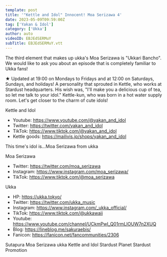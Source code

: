 ```yaml
---
template: post
title: '"Kettle and Idol" Innocent! Moa Serizawa 4'
date: 2023-05-09T09:59:00Z
tag: ['Yakan & Idol']
category: ['Ukka']
author: auto 
videoID: EBJEdSERMuY
subTitle: EBJEdSERMuY.vtt
---
```

The third element that makes up ukka's Moa Serizawa is "Ukkari Bancho".
We would like to ask you about an episode that is completely familiar to Ukka fans!

★ Updated at 19:00 on Mondays to Fridays and at 12:00 on Saturdays, Sundays, and holidays! A personality that sprouted in Kettle, who works at Stardust headquarters. His wish was, "I'll make you a delicious cup of tea, so let me talk to your idol." Kettle-kun, who was born in a hot water supply room. Let's get closer to the charm of cute idols!

Kettle and Idol

- Youtube: https://www.youtube.com/@yakan_and_idol
- Twitter: https://twitter.com/yakan_and_idol
- TikTok: https://www.tiktok.com/@yakan_and_idol
- Kettle goods: https://mailivis.jp/shops/yakan_and_idol

This time's idol is...Moa Serizawa from ukka

Moa Serizawa

- Twitter: https://twitter.com/moa_serizawa
- Instagram: https://www.instagram.com/moa_serizawa/
- TikTok: https://www.tiktok.com/@moa_serizawa

Ukka

- HP: https://ukka.tokyo/
- Twitter: https://twitter.com/ukka_music
- Instagram: https://www.instagram.com/_ukka_official/
- TikTok: https://www.tiktok.com/@ukkawaii
- Youtube: https://www.youtube.com/channel/UCkmPwI_Q01rmLIOUW7n2XUQ
- Blog: https://lineblog.me/sakuraebis/
- Fanicon: https://fanicon.net/fancommunities/2306

Sutapura Moa Serizawa ukka Kettle and Idol Stardust Planet Stardust Promotion